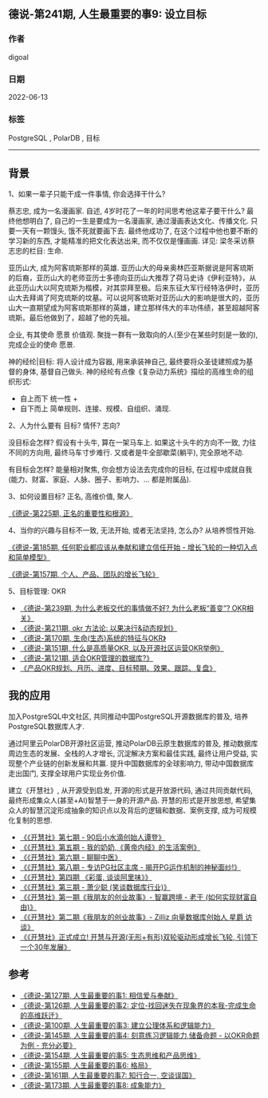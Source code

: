 ## 德说-第241期, 人生最重要的事9: 设立目标        
                                                                    
### 作者                                                                    
digoal                                                                    
                                                                    
### 日期                                                                    
2022-06-13                                                         
                                                                    
### 标签                                                                    
PostgreSQL , PolarDB , 目标                                               
                                                                    
----                                                      
                                                                    
## 背景    
  
1、如果一辈子只能干成一件事情, 你会选择干什么?    
  
蔡志忠, 成为一名漫画家.  自述, 4岁时花了一年的时间思考他这辈子要干什么? 最终他想明白了, 自己的一生是要成为一名漫画家, 通过漫画表达文化、传播文化. 只要一天有一颗馒头, 饿不死就要画下去. 最终他成功了, 在这个过程中他也要不断的学习新的东西, 才能精准的把文化表达出来, 而不仅仅是懂画画.   详见: 梁冬采访蔡志忠的栏目: 生命.    
  
亚历山大, 成为阿客琉斯那样的英雄.  亚历山大的母亲奥林匹亚斯据说是阿客琉斯的后裔，亚历山大的老师亚历士多德向亚历山大推荐了荷马史诗《伊利亚特》，从此亚历山大以阿克琉斯为楷模，对其崇拜至极。后来东征大军行经特洛伊时，亚历山大去拜谒了阿克琉斯的坟墓。可以说阿客琉斯对亚历山大的影响是很大的，亚历山大一直期望成为阿客琉斯那样的英雄，建立那样伟大的丰功伟绩，甚至超越阿客琉斯。最后他做到了，超越了他的先祖。  
  
企业, 有其使命 愿景 价值观.  聚拢一群有一致取向的人(至少在某些时刻是一致的), 完成企业的使命 愿景.    
  
神的经纶|目标:  将人设计成为容器, 用来承装神自己, 最终要将众圣徒建照成为基督的身体, 基督自己做头.  神的经纶有点像《复杂动力系统》描绘的高维生命的组织形式:   
- 自上而下 统一性 +   
- 自下而上 简单规则、连接、规模、自组织、涌现.    
  
  
2、人为什么要有 目标? 情怀? 志向?    
  
没目标会怎样? 假设有十头牛, 算在一架马车上. 如果这十头牛的方向不一致, 力往不同的方向用, 最终马车寸步难行.  又或者是牛全部歇菜(躺平), 完全原地不动.       
  
有目标会怎样? 能量相对聚焦, 你会想方设法去完成你的目标, 在过程中成就自我 (能力、财富、家庭、人脉、圈子、影响力、... 都是附属品).       
  
3、如何设置目标? 正名, 高维价值, 聚人.    
  
[《德说-第225期, 正名的重要性和根源》](../202305/20230507_01.md)    
  
4、当你的兴趣与目标不一致, 无法开始, 或者无法坚持, 怎么办? 从培养惯性开始.     
  
[《德说-第185期, 任何职业都应该从奉献和建立信任开始 - 增长飞轮的一种切入点和简单模型》](../202212/20221206_02.md)    
  
[《德说-第157期, 个人、产品、团队的增长飞轮》](../202210/20221007_03.md)    
  
5、目标管理: OKR  
- [《德说-第239期, 为什么老板交代的事情做不好? 为什么老板“善变”? OKR相关》](../202306/20230609_01.md)    
- [《德说-第211期, okr 方法论: 以果决行&动态规划》](../202303/20230319_05.md)    
- [《德说-第170期, 生命(生态)系统的特征与OKR》](../202211/20221113_01.md)    
- [《德说-第151期, 什么是高质量OKR, 以及开源社区运营OKR举例》](../202209/20220929_01.md)    
- [《德说-第121期, 适合OKR管理的数据库?》](../202207/20220729_01.md)    
- [《产品OKR规划、月历、进度、目标预期、效果、跟踪、复盘》](../202106/20210618_02.md)    
  
  
## 我的应用  
  
加入PostgreSQL中文社区, 共同推动中国PostgreSQL开源数据库的普及, 培养PostgreSQL数据库人才.    
  
通过阿里云PolarDB开源社区运营, 推动PolarDB云原生数据库的普及, 推动数据库周边生态的发展、全栈的人才增长, 沉淀解决方案和最佳实践, 最终让用户受益, 实现整个产业链的创新发展和共赢. 提升中国数据库的全球影响力, 带动中国数据库走出国门, 支撑全球用户实现业务价值.     
  
建立《开慧社》, 从开源受到启发, 开源的形式是开放源代码, 通过共同贡献代码, 最终形成集众人(甚至+AI)智慧于一身的开源产品.  开慧的形式是开放思想, 希望集众人的智慧沉淀形成抽象的知识点以及背后的逻辑和数据、案例支撑, 成为可规模化复制的思想.      
- [《《开慧社》第七期 - 90后小水滴创始人谭登》](../202107/20210724_01.md)    
- [《《开慧社》第五期 - 我的奶奶,《黄帝内经》的生活案例》](../202107/20210714_04.md)    
- [《《开慧社》第六期 - 聊聊中医》](../202107/20210714_03.md)    
- [《《开慧社》第八期 - 专访PG社区主席 - 揭开PG运作机制的神秘面纱!》](../202107/20210704_01.md)    
- [《《开慧社》第四期 《彩蛋, 谈谈阿里味》》](../202106/20210627_01.md)    
- [《《开慧社》第三期 - 萧少聪 (笑谈数据库行业)》](../202106/20210626_02.md)    
- [《《开慧社》第一期《我朋友的创业故事》- 智赢跨境 - 老于 (如何实现财富自由)》](../202106/20210625_04.md)    
- [《《开慧社》第二期《我朋友的创业故事》- Zilliz 向量数据库创始人 星爵 访谈》](../202106/20210623_01.md)    
- [《《开慧社》正式成立! 开慧与开源(无形+有形)双轮驱动形成增长飞轮, 引领下一个30年发展》](../202106/20210618_01.md)    
  
  
## 参考  
- [《德说-第127期, 人生最重要的事1: 相信爱与奉献》](../202208/20220822_01.md)    
- [《德说-第126期, 人生最重要的事2: 定位-找回迷失在现象界的本我-完成生命的高维跃迁》](../202208/20220819_03.md)    
- [《德说-第100期, 人生最重要的事3: 建立公理体系和逻辑能力》](../202206/20220610_01.md)    
- [《德说-第145期, 人生最重要的事4: 刻意练习逻辑能力,储备命题 - 以OKR命题为例 - 充分必要》](../202209/20220917_01.md)    
- [《德说-第154期, 人生最重要的事5: 生态思维和产品思维》](../202210/20221001_03.md)    
- [《德说-第155期, 人生最重要的事6: 格局》](../202210/20221002_01.md)    
- [《德说-第161期, 人生最重要的事7: 知行合一, 空谈误国》](../202210/20221021_01.md)    
- [《德说-第173期, 人生最重要的事8: 成象能力》](../202211/20221116_03.md)    
  
  
